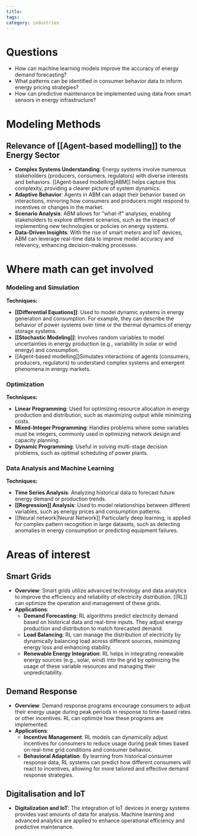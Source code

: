 ```yaml
---
title: 
tags: 
category: industries
---
```


# Questions
- How can machine learning models improve the accuracy of energy demand forecasting?
- What patterns can be identified in consumer behavior data to inform energy pricing strategies?
- How can predictive maintenance be implemented using data from smart sensors in energy infrastructure?

# Modeling Methods

## Relevance of [[Agent-based modelling]] to the Energy Sector

- **Complex Systems Understanding**: Energy systems involve numerous stakeholders (producers, consumers, regulators) with diverse interests and behaviors. [[Agent-based modelling|ABM]] helps capture this complexity, providing a clearer picture of system dynamics.
- **Adaptive Behavior**: Agents in ABM can adapt their behavior based on interactions, mirroring how consumers and producers might respond to incentives or changes in the market.
- **Scenario Analysis**: ABM allows for "what-if" analyses, enabling stakeholders to explore different scenarios, such as the impact of implementing new technologies or policies on energy systems.
- **Data-Driven Insights**: With the rise of smart meters and IoT devices, ABM can leverage real-time data to improve model accuracy and relevancy, enhancing decision-making processes.
# Where math can get involved
### Modeling and Simulation

**Techniques:**
- **[[Differential Equations]]**: Used to model dynamic systems in energy generation and consumption. For example, they can describe the behavior of power systems over time or the thermal dynamics of energy storage systems.
- **[[Stochastic Modeling]]**: Involves random variables to model uncertainties in energy production (e.g., variability in solar or wind energy) and consumption.
- [[Agent-based modelling]]Simulates interactions of agents (consumers, producers, regulators) to understand complex systems and emergent phenomena in energy markets.

### Optimization

**Techniques:**
- **Linear Programming**: Used for optimizing resource allocation in energy production and distribution, such as maximizing output while minimizing costs.
- **Mixed-Integer Programming**: Handles problems where some variables must be integers, commonly used in optimizing network design and capacity planning.
- **Dynamic Programming**: Useful in solving multi-stage decision problems, such as optimal scheduling of power plants.

### Data Analysis and Machine Learning

**Techniques:**
- **Time Series Analysis**: Analyzing historical data to forecast future energy demand or production trends.
- **[[Regression]] Analysis**: Used to model relationships between different variables, such as energy prices and consumption patterns.
- [[Neural network|Neural Network]] Particularly deep learning, is applied for complex pattern recognition in large datasets, such as detecting anomalies in energy consumption or predicting equipment failures.


# Areas of interest

## Smart Grids

- **Overview**: Smart grids utilize advanced technology and data analytics to improve the efficiency and reliability of electricity distribution. [[RL]] can optimize the operation and management of these grids.
- **Applications**:
    - **Demand Forecasting**: RL algorithms predict electricity demand based on historical data and real-time inputs. They adjust energy production and distribution to match forecasted demand.
    - **Load Balancing**: RL can manage the distribution of electricity by dynamically balancing load across different sources, minimizing energy loss and enhancing stability.
    - **Renewable Energy Integration**: RL helps in integrating renewable energy sources (e.g., solar, wind) into the grid by optimizing the usage of these variable resources and managing their unpredictability.

## Demand Response

- **Overview**: Demand response programs encourage consumers to adjust their energy usage during peak periods in response to time-based rates or other incentives. RL can optimize how these programs are implemented.
- **Applications**:
    - **Incentive Management**: RL models can dynamically adjust incentives for consumers to reduce usage during peak times based on real-time grid conditions and consumer behavior.
    - **Behavioral Adaptation**: By learning from historical consumer response data, RL systems can predict how different consumers will react to incentives, allowing for more tailored and effective demand response strategies.

## Digitalisation and IoT

- **Digitalization and IoT**: The integration of IoT devices in energy systems provides vast amounts of data for analysis. Machine learning and advanced analytics are applied to enhance operational efficiency and predictive maintenance.

